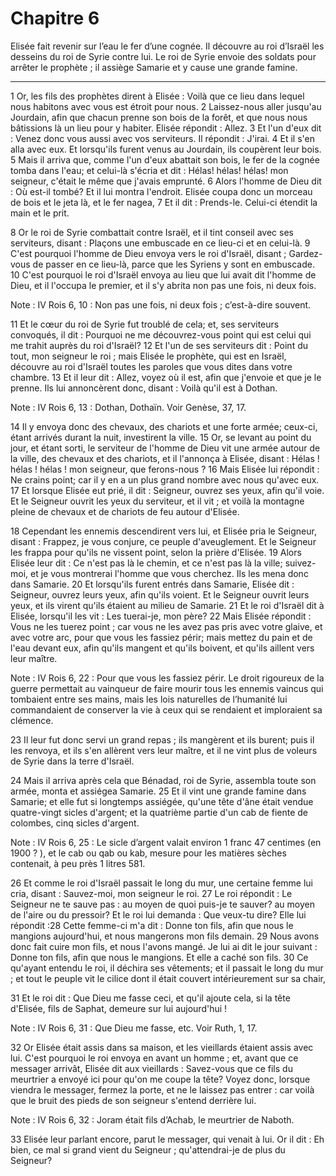 # Chapitre 6

Elisée fait revenir sur l’eau le fer d’une cognée.
Il découvre au roi d’Israël les desseins du roi de Syrie contre lui.
Le roi de Syrie envoie des soldats pour arrêter le prophète ; il assiège Samarie et y cause une grande famine.

***

1 Or, les fils des prophètes dirent à Elisée : Voilà que ce lieu dans lequel nous habitons avec vous est étroit pour nous. 2 Laissez-nous aller jusqu'au Jourdain, afin que chacun prenne son bois de la forêt, et que nous nous bâtissions là un lieu pour y habiter. Elisée répondit : Allez. 3 Et l'un d'eux dit : Venez donc vous aussi avec vos serviteurs. Il répondit : J'irai. 4 Et il s'en alla avec eux. Et lorsqu'ils furent venus au Jourdain, ils coupèrent leur bois. 5 Mais il arriva que, comme l'un d'eux abattait son bois, le fer de la cognée tomba dans l'eau; et celui-là s'écria et dit : Hélas! hélas! hélas! mon seigneur, c'était le même que j'avais emprunté. 6 Alors l'homme de Dieu dit : Où est-il tombé? Et il lui montra l'endroit. Elisée coupa donc un morceau de bois et le jeta là, et le fer nagea, 7 Et il dit : Prends-le. Celui-ci étendit la main et le prit.


8 Or le roi de Syrie combattait contre Israël, et il tint conseil avec ses serviteurs, disant : Plaçons une embuscade en ce lieu-ci et en celui-là. 9 C'est pourquoi l'homme de Dieu envoya vers le roi d'Israël, disant ; Gardez-vous de passer en ce lieu-là, parce que les Syriens y sont en embuscade. 10 C'est pourquoi le roi d'Israël envoya au lieu que lui avait dit l'homme de Dieu, et il l'occupa le premier, et il s'y abrita non pas une fois, ni deux fois.

<span class="bible-note">Note : </span> IV Rois 6, 10 : Non pas une fois, ni deux fois ; c’est-à-dire souvent.

11 Et le cœur du roi de Syrie fut troublé de cela; et, ses serviteurs convoqués, il dit : Pourquoi ne me découvrez-vous point qui est celui qui me trahit auprès du roi d'Israël? 12 Et l'un de ses serviteurs dit : Point du tout, mon seigneur le roi ; mais Elisée le prophète, qui est en Israël, découvre au roi d'Israël toutes les paroles que vous dites dans votre chambre. 13 Et il leur dit : Allez, voyez où il est, afin que j'envoie et que je le prenne. Ils lui annoncèrent donc, disant : Voilà qu'il est à Dothan.

<span class="bible-note">Note : </span> IV Rois 6, 13 : Dothan, Dothaïn. Voir Genèse, 37, 17.

14 Il y envoya donc des chevaux, des chariots et une forte armée; ceux-ci, étant arrivés durant la nuit, investirent la ville. 15 Or, se levant au point du jour, et étant sorti, le serviteur de l'homme de Dieu vit une armée autour de la ville, des chevaux et des chariots, et il l'annonça à Elisée, disant : Hélas ! hélas ! hélas ! mon seigneur, que ferons-nous ? 16 Mais Elisée lui répondit : Ne crains point; car il y en a un plus grand nombre avec nous qu'avec eux. 17 Et lorsque Elisée eut prié, il dit : Seigneur, ouvrez ses yeux, afin qu'il voie. Et le Seigneur ouvrit les yeux du serviteur, et il vit ; et voilà la montagne pleine de chevaux et de chariots de feu autour d'Elisée.


18 Cependant les ennemis descendirent vers lui, et Elisée pria le Seigneur, disant : Frappez, je vous conjure, ce peuple d'aveuglement. Et le Seigneur les frappa pour qu'ils ne vissent point, selon la prière d'Elisée. 19 Alors Elisée leur dit : Ce n'est pas là le chemin, et ce n'est pas là la ville; suivez-moi, et je vous montrerai l'homme que vous cherchez. Ils les mena donc dans Samarie. 20 Et lorsqu'ils furent entrés dans Samarie, Elisée dit : Seigneur, ouvrez leurs yeux, afin qu'ils voient. Et le Seigneur ouvrit leurs yeux, et ils virent qu'ils étaient au milieu de Samarie. 21 Et le roi d'Israël dit à Elisée, lorsqu'il les vit : Les tuerai-je, mon père? 22 Mais Elisée répondit : Vous ne les tuerez point ; car vous ne les avez pas pris avec votre glaive, et avec votre arc, pour que vous les fassiez périr; mais mettez du pain et de l'eau devant eux, afin qu'ils mangent et qu'ils boivent, et qu'ils aillent vers leur maître.

<span class="bible-note">Note : </span> IV Rois 6, 22 : Pour que vous les fassiez périr. Le droit rigoureux de la guerre permettait au vainqueur de faire mourir tous les ennemis vaincus qui tombaient entre ses mains, mais les lois naturelles de l’humanité lui commandaient de conserver la vie à ceux qui se rendaient et imploraient sa clémence.

23 Il leur fut donc servi un grand repas ; ils mangèrent et ils burent; puis il les renvoya, et ils s'en allèrent vers leur maître, et il ne vint plus de voleurs de Syrie dans la terre d'Israël.


24 Mais il arriva après cela que Bénadad, roi de Syrie, assembla toute son armée, monta et assiégea Samarie. 25 Et il vint une grande famine dans Samarie; et elle fut si longtemps assiégée, qu'une tête d'âne était vendue quatre-vingt sicles d'argent; et la quatrième partie d'un cab de fiente de colombes, cinq sicles d'argent.

<span class="bible-note">Note : </span> IV Rois 6, 25 : Le sicle d’argent valait environ 1 franc 47 centimes (en 1900 ? ), et le cab ou qab ou kab, mesure pour les matières sèches contenait, à peu près 1 litres 581.

26 Et comme le roi d'Israël passait le long du mur, une certaine femme lui cria, disant : Sauvez-moi, mon seigneur le roi. 27 Le roi répondit : Le Seigneur ne te sauve pas : au moyen de quoi puis-je te sauver? au moyen de l'aire ou du pressoir? Et le roi lui demanda : Que veux-tu dire? Elle lui répondit :28 Cette femme-ci m'a dit : Donne ton fils, afin que nous le mangions aujourd'hui, et nous mangerons mon fils demain. 29 Nous avons donc fait cuire mon fils, et nous l'avons mangé. Je lui ai dit le jour suivant : Donne ton fils, afin que nous le mangions. Et elle a caché son fils. 30 Ce qu'ayant entendu le roi, il déchira ses vêtements; et il passait le long du mur ; et tout le peuple vit le cilice dont il était couvert intérieurement sur sa chair,


31 Et le roi dit : Que Dieu me fasse ceci, et qu'il ajoute cela, si la tête d'Elisée, fils de Saphat, demeure sur lui aujourd'hui !

<span class="bible-note">Note : </span> IV Rois 6, 31 : Que Dieu me fasse, etc. Voir Ruth, 1, 17.

32 Or Elisée était assis dans sa maison, et les vieillards étaient assis avec lui. C'est pourquoi le roi envoya en avant un homme ; et, avant que ce messager arrivât, Elisée dit aux vieillards : Savez-vous que ce fils du meurtrier a envoyé ici pour qu'on me coupe la tête? Voyez donc, lorsque viendra le messager, fermez la porte, et ne le laissez pas entrer : car voilà que le bruit des pieds de son seigneur s'entend derrière lui.

<span class="bible-note">Note : </span> IV Rois 6, 32 : Joram était fils d’Achab, le meurtrier de Naboth.

33 Elisée leur parlant encore, parut le messager, qui venait à lui. Or il dit : Eh bien, ce mal si grand vient du Seigneur ; qu'attendrai-je de plus du Seigneur?

